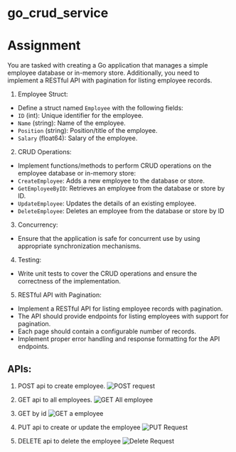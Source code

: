 # go_crud_service

# Assignment
You are tasked with creating a Go application that manages a simple employee database or in-memory store. Additionally, you need to implement a RESTful API with pagination for listing employee records.

1. Employee Struct:

- Define a struct named `Employee` with the following fields:
- `ID` (int): Unique identifier for the employee.
- `Name` (string): Name of the employee.
- `Position` (string): Position/title of the employee.
- `Salary` (float64): Salary of the employee.

2. CRUD Operations:

- Implement functions/methods to perform CRUD operations on the employee database or in-memory store:
- `CreateEmployee`: Adds a new employee to the database or store.
- `GetEmployeeByID`: Retrieves an employee from the database or store by ID.
- `UpdateEmployee`: Updates the details of an existing employee.
- `DeleteEmployee`: Deletes an employee from the database or store by ID

3. Concurrency:

- Ensure that the application is safe for concurrent use by using appropriate synchronization mechanisms.

4. Testing:

- Write unit tests to cover the CRUD operations and ensure the correctness of the implementation.

5. RESTful API with Pagination:

- Implement a RESTful API for listing employee records with pagination.
- The API should provide endpoints for listing employees with support for pagination.
- Each page should contain a configurable number of records.
- Implement proper error handling and response formatting for the API endpoints.

## APIs:

1. POST api to create employee.
![POST request](https://github.com/rushikesh2/go_crud_service/assets/49398834/660d53f3-c8da-4a98-9a01-50e7432990f1)

2. GET api to all employees.
![GET All employee](https://github.com/rushikesh2/go_crud_service/assets/49398834/5be3716e-7061-4764-bc86-61c1dfd07f7c)

3. GET by id
![GET a employee](https://github.com/rushikesh2/go_crud_service/assets/49398834/7ff64331-43fa-45c4-acee-09b3d8153687)

4. PUT api to create or update the employee
![PUT Request](https://github.com/rushikesh2/go_crud_service/assets/49398834/2efedd11-2644-4a6b-99d1-8511ef970549)

6. DELETE api to delete the employee
![Delete Request](https://github.com/rushikesh2/go_crud_service/assets/49398834/6712381a-2348-43b5-9fd6-e72b36b1bb6f)

